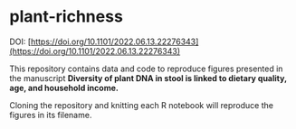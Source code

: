 # plant-richness

DOI: [https://doi.org/10.1101/2022.06.13.22276343](https://doi.org/10.1101/2022.06.13.22276343)

This repository contains data and code to reproduce figures presented in the manuscript **Diversity of plant DNA in stool is linked to dietary quality, age, and household income.**

Cloning the repository and knitting each R notebook will reproduce the figures in its filename.
